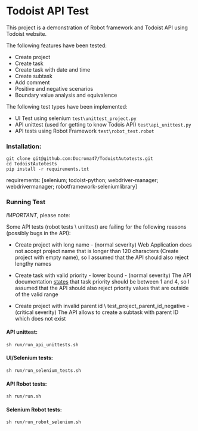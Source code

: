 # Todoist API Test
This project is a demonstration of Robot framework and Todoist API using Todoist website.

The following features have been tested:
* Create project
* Create task
* Create task with date and time
* Create subtask
* Add comment
* Positive and negative scenarios
* Boundary value analysis and equivalence

The following test types have been implemented:
- UI Test using selenium  ```test\unittest_project.py```
- API unittest (used for getting to know Todois API) ```test\api_unittest.py```
- API tests using Robot Framework ```test\robot_test.robot```


### Installation:
```
git clone git@github.com:Docroma47/TodoistAutotests.git
cd TodoistAutotests
pip install -r requirements.txt
``` 

requirements: [selenium; todoist-python; webdriver-manager; webdrivermanager; robotframework-seleniumlibrary]

### Running Test

*IMPORTANT*, please note: 

Some API tests (robot tests \ unittest) are failing for the following reasons (possibly bugs in the API):

* Create project with long name - (normal severity) Web Application does not accept project name that 
  is longer than 120 characters (Create project with empty name), so I assumed that the API should also reject lengthy names

* Create task with valid priority - lower bound - (normal severity) The API documentation 
[states](https://developer.todoist.com/sync/v8/#add-an-item) that task priority should be between 1 and 4,
so I assumed that the API should also reject priority values that are outside of the valid range

* Create project with invalid parent id \ test_project_parent_id_negative - (critical severity) 
The API allows to create a subtask with parent ID which does not exist

#### API unittest: 
``` sh run/run_api_unittests.sh ```
#### UI/Selenium tests: 
``` sh run/run_selenium_tests.sh ```
#### API Robot tests: 
``` sh run/run.sh ```
#### Selenium Robot tests: 
``` sh run/run_robot_selenium.sh ```
